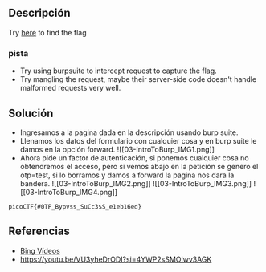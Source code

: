 
## Descripción 

Try [here](http://titan.picoctf.net:59143/) to find the flag
### pista

- Try using burpsuite to intercept request to capture the flag.
- Try mangling the request, maybe their server-side code doesn't handle malformed requests very well.
## Solución

- Ingresamos a la pagina dada en la descripción usando burp suite.
- Llenamos los datos del formulario con cualquier cosa y en burp suite le damos en la opción forward.
![[03-IntroToBurp_IMG1.png]]
- Ahora pide un factor de autenticación, si ponemos cualquier cosa no obtendremos el acceso, pero si vemos abajo en la petición se genero el otp=test, si lo borramos y damos a forward la pagina nos dara la bandera.
![[03-IntroToBurp_IMG2.png]]
![[03-IntroToBurp_IMG3.png]]
![[03-IntroToBurp_IMG4.png]]


```
picoCTF{#0TP_Bypvss_SuCc3$S_e1eb16ed}
```

## Referencias

- [Bing Vídeos](https://www.bing.com/videos/riverview/relatedvideo?&q=instalar+burp+suite+kali+linux&&mid=A1A696C13244398327A0A1A696C13244398327A0&&FORM=VRDGAR)
- https://youtu.be/VU3yheDrODI?si=4YWP2sSMOlwv3AGK